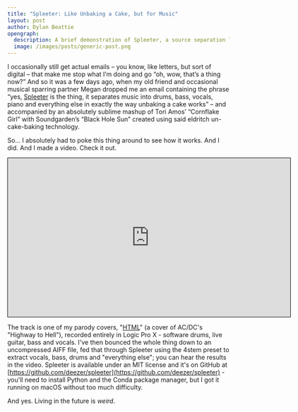 ```yaml
---
title: "Spleeter: Like Unbaking a Cake, but for Music"
layout: post
author: Dylan Beattie
opengraph: 
  description: A brief demonstration of Spleeter, a source separation library written in Python and using Tensorflow, that separates music into individual tracks ("stems")
  image: /images/posts/generic-post.png
---
```


I occasionally still get actual emails – you know, like letters, but sort of digital – that make me stop what I’m doing and go “oh, wow, that’s a thing now?” And so it was a few days ago, when my old friend and occasional musical sparring partner Megan dropped me an email containing the phrase “yes, [Spleeter](https://github.com/deezer/spleeter) is the thing, it separates music into drums, bass, vocals, piano and everything else in exactly the way unbaking a cake works” – and accompanied by an absolutely sublime mashup of Tori Amos’ “Cornflake Girl” with Soundgarden’s “Black Hole Sun” created using said eldritch un-cake-baking technology.

So... I absolutely had to poke this thing around to see how it works. And I did. And I made a video. Check it out.

<iframe style="width: 640px !important; border: 1px solid #000;" width="640" height="360" src="https://www.youtube.com/embed/XY_DmktIRIM" frameborder="0" allow="accelerometer; autoplay; encrypted-media; gyroscope; picture-in-picture" allowfullscreen></iframe>


The track is one of my parody covers, "[HTML](https://youtu.be/woKUEIJkwxI)" (a cover of AC/DC's "Highway to Hell"), recorded entirely in Logic Pro X - software drums, live guitar, bass and vocals. I've then bounced the whole thing down to an uncompressed AIFF file, fed that through Spleeter using the 4stem preset to extract vocals, bass, drums and "everything else"; you can hear the results in the video. Spleeter is available under an MIT license and it's on GitHub at [https://github.com/deezer/spleeter](https://github.com/deezer/spleeter) - you'll need to install Python and the Conda package manager, but I got it running on macOS without too much difficulty.

And yes. Living in the future is *weird*.

